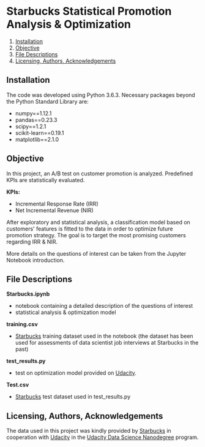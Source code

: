 # Starbucks Statistical Promotion Analysis & Optimization
1. [Installation](#installation)
2. [Objective](#objective)
3. [File Descriptions](#file-descriptions)
4. [Licensing, Authors, Acknowledgements](#licensing-authors-acknowledgements)

## Installation
The code was developed using Python 3.6.3. Necessary packages beyond the Python Standard Library are:
- numpy==1.12.1
- pandas==0.23.3
- scipy==1.2.1
- scikit-learn==0.19.1
- matplotlib==2.1.0

## Objective
In this project, an A/B test on customer promotion is analyzed. Predefined KPIs are statistically evaluated.

**KPIs:**
- Incremental Response Rate (IRR)
- Net Incremental Revenue (NIR)

After exploratory and statistical analysis, a classification model based on customers' features is fitted to the data in order to optimize future promotion strategy. The goal is to target the most promising customers regarding IRR & NIR.

More details on the questions of interest can be taken from the Jupyter Notebook introduction.

## File Descriptions
**Starbucks.ipynb**
- notebook containing a detailed description of the questions of interest
- statistical analysis & optimization model

**training.csv**
- [Starbucks](https://www.starbucks.com/) training dataset used in the notebook (the dataset has been used for assessments of data scientist job interviews at Starbucks in the past)

**test_results.py**
- test on optimization model provided on [Udacity](https://www.udacity.com/).

**Test.csv**
- [Starbucks](https://www.starbucks.com/) test dataset used in test_results.py

## Licensing, Authors, Acknowledgements
The data used in this project was kindly provided by [Starbucks](https://www.starbucks.com/) in cooperation with [Udacity](https://www.udacity.com/) in the [Udacity Data Science Nanodegree](https://www.udacity.com/school-of-data-science) program.
